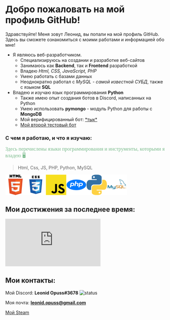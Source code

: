 # Добро пожаловать на мой профиль GitHub!

Здравствуйте! Меня зовут Леонид, вы попали на мой профиль GitHub. Здесь вы сможете ознакомиться с моими работами и информацией обо мне!

* Я являюсь веб-разработчиком.
    * Специализируюсь на создании и разработке веб-сайтов
    * Занимаюсь как **Backend**, так и **Frontend** разработкой
    * Владею *Html, CSS, JavaScript, PHP*
    * Умею работать с базами данных  
    * Неоднократно работал с *MySQL - самой известной СУБД*, также с языком **SQL**
* Владею и изучаю язык программирования **Python** 
  * Также имею опыт создания ботов в Discord, написанных на Python
  * Умею использовать **pymongo** - модуль Python для работы с **MongoDB**
  * Мой верифицированный бот: [\*тык*](https://discord.com/api/oauth2/authorize?client_id=719928135927332885&permissions=1573645526&scope=bot)
  * [Мой второй тестовый бот](https://discord.com/api/oauth2/authorize?client_id=759392839133560852&permissions=8&scope=bot%20applications.commands)

### С чем я работаю, и что я изучаю:
<span style="color:#79ba8b; font-size:16px; font-family: Calibri">
Здесь перечислены языки программирования и инструменты, которыми я владею 🖥️
</span>

>Html, Css, JS, PHP, Python, MySQL

<img width="64px" src="https://raw.githubusercontent.com/leonidopuss22/leonidopuss22/master/images/html.png"><img width="64px" src="https://raw.githubusercontent.com/leonidopuss22/leonidopuss22/master/images/css.png"><img width="64px" src="https://raw.githubusercontent.com/leonidopuss22/leonidopuss22/master/images/js.png"><img width="64px" src="https://raw.githubusercontent.com/leonidopuss22/leonidopuss22/master/images/php.png"><img width="64px" src="https://raw.githubusercontent.com/leonidopuss22/leonidopuss22/master/images/python.png"><img width="64px" src="https://raw.githubusercontent.com/leonidopuss22/leonidopuss22/master/images/mysql.png">

## Мои достижения за последнее время:
![2 место в муниципальной олимпиаде по информатике (программированию) на Python](http://ejudge.cfuv.ru/2021/munic/standings/feodosiya11_2021.html)

## Мои контакты:
Мой Discord: **Leonid Opuss#3678**
![status](https://dev.discordprofiles.me/badge/status/502948927809781763?simple=true)

Моя почта: **leonid.opuss@gmail.com**

[Мой Steam](https://steamcommunity.com/id/opussdevelo/)
